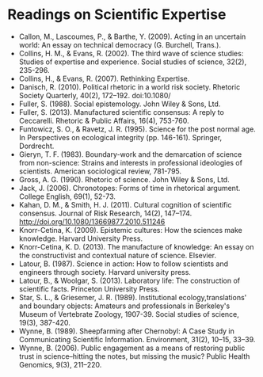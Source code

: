 # Readings on Scientific Expertise

* Callon, M., Lascoumes, P., & Barthe, Y. (2009). Acting in an uncertain world: An essay on technical democracy (G. Burchell, Trans.).
* Collins, H. M., & Evans, R. (2002). The third wave of science studies: Studies of expertise and experience. Social studies of science, 32(2), 235-296.
* Collins, H., & Evans, R. (2007). Rethinking Expertise.
* Danisch, R. (2010). Political rhetoric in a world risk society. Rhetoric Society Quarterly, 40(2), 172–192. doi:10.1080/
* Fuller, S. (1988). Social epistemology. John Wiley & Sons, Ltd.
* Fuller, S. (2013). Manufactured scientific consensus: A reply to Ceccarelli. Rhetoric & Public Affairs, 16(4), 753-760.
* Funtowicz, S. O., & Ravetz, J. R. (1995). Science for the post normal age. In Perspectives on ecological integrity (pp. 146-161). Springer, Dordrecht.
* Gieryn, T. F. (1983). Boundary-work and the demarcation of science from non-science: Strains and interests in professional ideologies of scientists. American sociological review, 781-795.
* Gross, A. G. (1990). Rhetoric of science. John Wiley & Sons, Ltd.
* Jack, J. (2006). Chronotopes: Forms of time in rhetorical argument. College English, 69(1), 52-73.
* Kahan, D. M., & Smith, H. J. (2011). Cultural cognition of scientific consensus. Journal of Risk Research, 14(2), 147–174. http://doi.org/10.1080/13669877.2010.511246
* Knorr-Cetina, K. (2009). Epistemic cultures: How the sciences make knowledge. Harvard University Press.
* Knorr-Cetina, K. D. (2013). The manufacture of knowledge: An essay on the constructivist and contextual nature of science. Elsevier.
* Latour, B. (1987). Science in action: How to follow scientists and engineers through society. Harvard university press.
* Latour, B., & Woolgar, S. (2013). Laboratory life: The construction of scientific facts. Princeton University Press.
* Star, S. L., & Griesemer, J. R. (1989). Institutional ecology,translations' and boundary objects: Amateurs and professionals in Berkeley's Museum of Vertebrate Zoology, 1907-39. Social studies of science, 19(3), 387-420.
* Wynne, B. (1989). Sheepfarming after Chernobyl:  A Case Study in Communicating Scientific Information. Environment, 31(2), 10–15, 33–39.
* Wynne, B. (2006). Public engagement as a means of restoring public trust in science–hitting the notes, but missing the music? Public Health Genomics, 9(3), 211–220.
